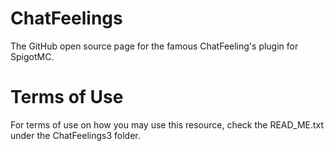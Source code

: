 # ChatFeelings
The GitHub open source page for the famous ChatFeeling's plugin for SpigotMC.

# Terms of Use
For terms of use on how you may use this resource, check the READ_ME.txt under the ChatFeelings3 folder.
